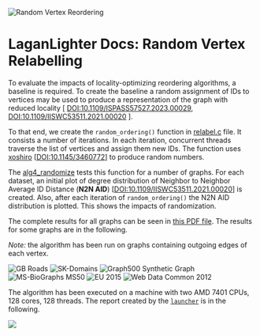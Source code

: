![Random Vertex Reordering](https://hpgp.net/LaganLighter/headers/random-label-header.jpg) 


#  LaganLighter Docs: Random Vertex Relabelling

To evaluate the impacts of locality-optimizing reordering algorithms, a baseline
is required. To create the baseline a random assignment of IDs to vertices may be used
to produce a representation of the graph with reduced 
locality \[
[DOI:10.1109/ISPASS57527.2023.00029](https://doi.org/10.1109/ISPASS57527.2023.00029),
[DOI:10.1109/IISWC53511.2021.00020](https://doi.org/10.1109/IISWC53511.2021.00020)
\].

To that end, we create the `random_ordering()` function in [relabel.c](../relabel.c) file.
It consists a number of iterations. In each iteration, concurrent threads traverse the list
of vertices and assign them new IDs. The function uses [xoshiro](https://prng.di.unimi.it/) 
\[[DOI:10.1145/3460772](https://doi.org/10.1145/3460772)\]
to produce random numbers.

The [alg4_randomize](../alg4_randomize.c) tests this function for a number of graphs.
For each dataset, an initial plot of 
degree distribution of Neighbor to Neighbor Average ID Distance (**N2N AID**)
\[[DOI:10.1109/IISWC53511.2021.00020](https://doi.org/10.1109/IISWC53511.2021.00020)\]
is created. Also, after each iteration of `random_ordering()` the N2N AID distribution
is plotted. This shows the impacts of randomization.

The complete results for all graphs can be seen in 
[this PDF file](https://hpgp.net/LaganLighter/outputs/alg4/alg4_randomize.pdf).
The results for some graphs are in the following.

*Note:* the algorithm has been run on graphs containing outgoing edges of each vertex.

![GB Roads](https://hpgp.net/LaganLighter/outputs/alg4/alg4-gb-rd.png)
![SK-Domains](https://hpgp.net/LaganLighter/outputs/alg4/alg4-sk.png)
![Graph500 Synthetic Graph](https://hpgp.net/LaganLighter/outputs/alg4/alg4-g500.png)
![MS-BioGraphs MS50](https://hpgp.net/LaganLighter/outputs/alg4/alg4-ms50.png)
![EU 2015](https://hpgp.net/LaganLighter/outputs/alg4/alg4-eu15.png)
![Web Data Common 2012](https://hpgp.net/LaganLighter/outputs/alg4/alg4-wdc12.png)

The algorithm has been executed on a machine with two AMD 7401 CPUs, 128 cores, 128 threads. 
The report created by the [`launcher`](0.3-launcher.md) is in the following.  

![](https://hpgp.net/LaganLighter/outputs/alg4/report.png)

